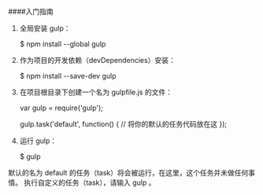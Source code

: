 ####入门指南

1. 全局安装 gulp：

	$ npm install --global gulp

2. 作为项目的开发依赖（devDependencies）安装：

	$ npm install --save-dev gulp

3. 在项目根目录下创建一个名为 gulpfile.js 的文件：

	var gulp = require('gulp');

	gulp.task('default', function() {
	  // 将你的默认的任务代码放在这
	});

4. 运行 gulp：

	$ gulp
	
默认的名为 default 的任务（task）将会被运行，在这里，这个任务并未做任何事情。
执行自定义的任务（task），请输入 gulp <task> <othertask>。